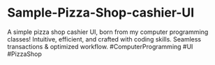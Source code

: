 # Sample-Pizza-Shop-cashier-UI
A simple pizza shop cashier UI, born from my computer programming classes! Intuitive, efficient, and crafted with coding skills. Seamless transactions &amp; optimized workflow. #ComputerProgramming #UI #PizzaShop
